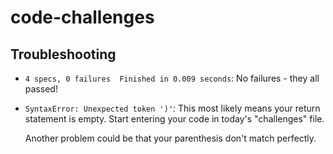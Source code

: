 # code-challenges


## Troubleshooting

- `4 specs, 0 failures  Finished in 0.009 seconds`:
  No failures - they all passed!

- `SyntaxError: Unexpected token ')'`:
  This most likely means your return statement is empty.  Start entering your code in today's "challenges" file.

  Another problem could be that your parenthesis don't match perfectly.

